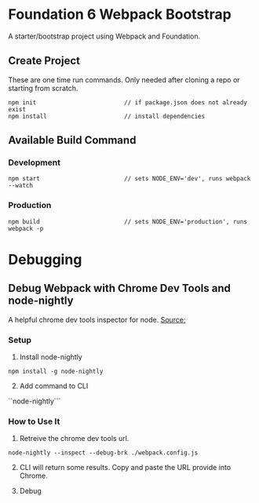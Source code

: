 
# Foundation 6 Webpack Bootstrap
A starter/bootstrap project using Webpack and Foundation.

## Create Project
These are one time run commands. Only needed after cloning a repo or starting from scratch.
```
npm init                         // if package.json does not already exist
npm install                      // install dependencies
```

## Available Build Command

### Development
```
npm start                        // sets NODE_ENV='dev', runs webpack --watch
```

### Production
```
npm build                        // sets NODE_ENV='production', runs webpack -p
```


# Debugging

## Debug Webpack with Chrome Dev Tools and node-nightly

A helpful chrome dev tools inspector for node. 
[Source:](https://medium.com/webpack/webpack-bits-learn-and-debug-webpack-with-chrome-dev-tools-da1c5b19554)

### Setup

1. Install node-nightly

```npm install -g node-nightly```

2. Add command to CLI

``node-nightly```

### How to Use It

1. Retreive the chrome dev tools url.

```node-nightly --inspect --debug-brk ./webpack.config.js```

2. CLI will return some results. Copy and paste the URL provide into Chrome.

3. Debug

